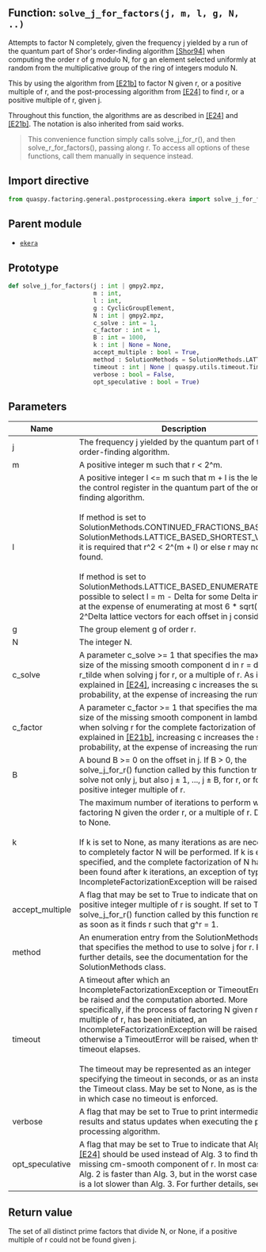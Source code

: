 ## Function: <code>solve\_j\_for\_factors(j, m, l, g, N, ..)</code>
Attempts to factor N completely, given the frequency j yielded by a run of the quantum part of Shor's order-finding algorithm [[Shor94]](https://doi.org/10.1109/SFCS.1994.365700) when computing the order r of g modulo N, for g an element selected uniformly at random from the multiplicative group of the ring of integers modulo N.

This by using the algorithm from [[E21b]](https://doi.org/10.1007/s11128-021-03069-1) to factor N given r, or a positive multiple of r, and the post-processing algorithm from [[E24]](https://doi.org/10.1145/3655026) to find r, or a positive multiple of r, given j.

Throughout this function, the algorithms are as described in [[E24]](https://doi.org/10.1145/3655026) and [[E21b]](https://doi.org/10.1007/s11128-021-03069-1). The notation is also inherited from said works.

> This convenience function simply calls solve_j_for_r(), and then solve_r_for_factors(), passing along r. To access all options of these functions, call them manually in sequence instead.

## Import directive
```python
from quaspy.factoring.general.postprocessing.ekera import solve_j_for_factors
```

## Parent module
- [<code>ekera</code>](README.md)

## Prototype
```python
def solve_j_for_factors(j : int | gmpy2.mpz,
                        m : int,
                        l : int,
                        g : CyclicGroupElement,
                        N : int | gmpy2.mpz,
                        c_solve : int = 1,
                        c_factor : int = 1,
                        B : int = 1000,
                        k : int | None = None,
                        accept_multiple : bool = True,
                        method : SolutionMethods = SolutionMethods.LATTICE_BASED_SHORTEST_VECTOR,
                        timeout : int | None | quaspy.utils.timeout.Timeout = None,
                        verbose : bool = False,
                        opt_speculative : bool = True)
```

## Parameters
| <b>Name</b> | <b>Description</b> |
| ----------- | ------------------ |
| j | The frequency j yielded by the quantum part of the order-finding algorithm. |
| m | A positive integer m such that r < 2^m. |
| l | A positive integer l <= m such that m + l is the length of the control register in the quantum part of the order-finding algorithm.<br><br>If method is set to SolutionMethods.CONTINUED_FRACTIONS_BASED or SolutionMethods.LATTICE_BASED_SHORTEST_VECTOR, it is required that r^2 < 2^(m + l) or else r may not be found.<br><br>If method is set to SolutionMethods.LATTICE_BASED_ENUMERATE, it is possible to select l = m - Delta for some Delta in [0, m), at the expense of enumerating at most 6 * sqrt(3) * 2^Delta lattice vectors for each offset in j considered. |
| g | The group element g of order r. |
| N | The integer N. |
| c_solve | A parameter c_solve >= 1 that specifies the maximum size of the missing smooth component d in r = d * r_tilde when solving j for r, or a multiple of r. As is explained in [[E24]](https://doi.org/10.1145/3655026), increasing c increases the success probability, at the expense of increasing the runtime. |
| c_factor | A parameter c_factor >= 1 that specifies the maximum size of the missing smooth component in lambda'(N) when solving r for the complete factorization of N. As is explained in [[E21b]](https://doi.org/10.1007/s11128-021-03069-1), increasing c increases the success probability, at the expense of increasing the runtime. |
| B | A bound B >= 0 on the offset in j. If B > 0, the solve_j_for_r() function called by this function tries to solve not only j, but also j ± 1, ..., j ± B, for r, or for a positive integer multiple of r. |
| k | The maximum number of iterations to perform when factoring N given the order r, or a multiple of r. Defaults to None.<br><br>If k is set to None, as many iterations as are necessary to completely factor N will be performed. If k is explicitly specified, and the complete factorization of N has not been found after k iterations, an exception of type IncompleteFactorizationException will be raised. |
| accept_multiple | A flag that may be set to True to indicate that only a positive integer multiple of r is sought. If set to True, the solve_j_for_r() function called by this function returns as soon as it finds r such that g^r = 1. |
| method | An enumeration entry from the SolutionMethods class that specifies the method to use to solve j for r. For further details, see the documentation for the SolutionMethods class. |
| timeout | A timeout after which an IncompleteFactorizationException or TimeoutError will be raised and the computation aborted. More specifically, if the process of factoring N given r, or a multiple of r, has been initiated, an IncompleteFactorizationException will be raised, otherwise a TimeoutError will be raised, when the timeout elapses.<br><br>The timeout may be represented as an integer specifying the timeout in seconds, or as an instance of the Timeout class. May be set to None, as is the default, in which case no timeout is enforced. |
| verbose | A flag that may be set to True to print intermediary results and status updates when executing the post-processing algorithm. |
| opt_speculative | A flag that may be set to True to indicate that Alg. 2 in [[E24]](https://doi.org/10.1145/3655026) should be used instead of Alg. 3 to find the missing cm-smooth component of r. In most cases, Alg. 2 is faster than Alg. 3, but in the worst case Alg. 2 is a lot slower than Alg. 3. For further details, see [[E24]](https://doi.org/10.1145/3655026). |

## Return value
The set of all distinct prime factors that divide N, or None, if a positive multiple of r could not be found given j.

